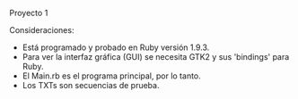 Proyecto 1

Consideraciones:
 - Está programado y probado en Ruby versión 1.9.3.
 - Para ver la interfaz gráfica (GUI) se necesita GTK2 y sus 'bindings' para Ruby.
 - El Main.rb es el programa principal, por lo tanto.
 - Los TXTs son secuencias de prueba.
